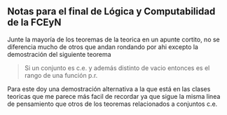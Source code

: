 ## Notas para el final de Lógica y Computabilidad de la FCEyN

Junte la mayoría de los teoremas de la teorica en un apunte cortito, no se
diferencia mucho de otros que andan rondando por ahi excepto la demostración del
siguiente teorema

> Si un conjunto es c.e. y además distinto de vacio entonces es el rango de una
función p.r.

Para este doy una demostración alternativa a la que está en las clases teoricas
que me parece más facil de recordar ya que sigue la misma linea de pensamiento
que otros de los teoremas relacionados a conjuntos c.e.
